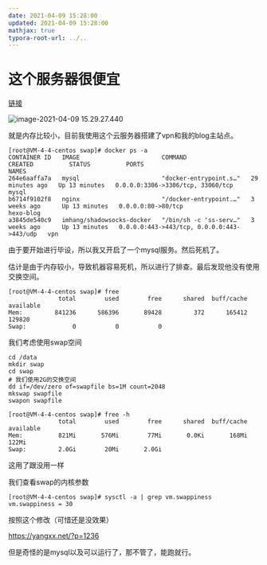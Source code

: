 ```yaml
---
date: 2021-04-09 15:28:00
updated: 2021-04-09 15:28:00
mathjax: true
typora-root-url: ../..
---
```




# 这个服务器很便宜

[链接](https://buy.cloud.tencent.com/lighthouse?buy_from=lh-console)

![image-2021-04-09 15.29.27.440](/images/image-2021-04-09-15.29.27.440.png)



就是内存比较小，目前我使用这个云服务器搭建了vpn和我的blog主站点。

<!-- more -->

```shell
[root@VM-4-4-centos swap]# docker ps -a
CONTAINER ID   IMAGE                       COMMAND                  CREATED          STATUS          PORTS                                        NAMES
264e6aaffa7a   mysql                       "docker-entrypoint.s…"   29 minutes ago   Up 13 minutes   0.0.0.0:3306->3306/tcp, 33060/tcp            mysql
b6714f9102f8   nginx                       "/docker-entrypoint.…"   3 weeks ago      Up 13 minutes   0.0.0.0:80->80/tcp                           hexo-blog
a3845de540c9   imhang/shadowsocks-docker   "/bin/sh -c 'ss-serv…"   3 weeks ago      Up 13 minutes   0.0.0.0:443->443/tcp, 0.0.0.0:443->443/udp   vpn
```

由于要开始进行毕设，所以我又开启了一个mysql服务。然后死机了。

估计是由于内存较小，导致机器容易死机，所以进行了排查。最后发现他没有使用交换空间。

```free
[root@VM-4-4-centos swap]# free
              total        used        free      shared  buff/cache   available
Mem:         841236      586396       89428         372      165412      129820
Swap:             0           0           0
```

我们考虑使用swap空间

```shell
cd /data
mkdir swap
cd swap
# 我们使用2G的交换空间
dd if=/dev/zero of=swapfile bs=1M count=2048
mkswap swapfile
swapon swapfile
```

```shell
[root@VM-4-4-centos swap]# free -h
              total        used        free      shared  buff/cache   available
Mem:          821Mi       576Mi        77Mi       0.0Ki       168Mi       122Mi
Swap:         2.0Gi        20Mi       2.0Gi
```

这用了跟没用一样

我们查看swap的内核参数

```shell
[root@VM-4-4-centos swap]# sysctl -a | grep vm.swappiness
vm.swappiness = 30
```

按照这个修改（可惜还是没效果）

https://yangxx.net/?p=1236

但是奇怪的是mysql以及可以运行了，那不管了，能跑就行。